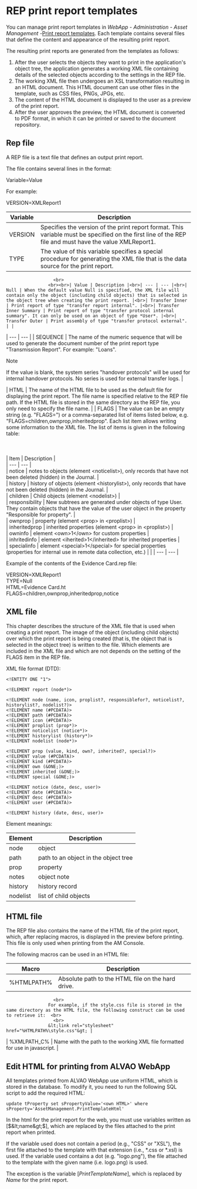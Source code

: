# REP print report templates
      
You can manage print report templates in *WebApp - Administration - Asset Management -*[Print report templates](../../../../list-of-windows/alvao-webapp/administration/asset-management/print-report-templates). Each template contains several files that define the content and appearance of the resulting print report.
     
The resulting print reports are generated from the templates as follows:
     
1. After the user selects the objects they want to print in the application's object tree, the application generates a working XML file containing details of the selected objects according to the settings in the REP file.
2. The working XML file then undergoes an XSL transformation resulting in an HTML document. This HTML document can use other files in the template, such as CSS files, PNGs, JPGs, etc.
3. The content of the HTML document is displayed to the user as a preview of the print report.
4. After the user approves the preview, the HTML document is converted to PDF format, in which it can be printed or saved to the document repository.

## Rep file
      
A REP file is a text file that defines an output print report.
     
The file contains several lines in the format:
     
Variable=Value
     
For example:
     
VERSION=XMLReport1

| Variable | Description |
| --- | --- |
| VERSION | Specifies the version of the print report format. This variable must be specified on the first line of the REP file and must have the value XMLReport1. |
| TYPE | The value of this variable specifies a special procedure for generating the XML file that is the data source for the print report.  <br>
                      <br>
                    <br><br>| Value | Description |<br>| --- | --- |<br>| Null | When the default value Null is specified, the XML file will contain only the object (including child objects) that is selected in the object tree when creating the print report. |<br>| Transfer Inner | Print report of type "transfer report internal". |<br>| Transfer Inner Summary | Print report of type "transfer protocol internal summary". It can only be used on an object of type *User*. |<br>| Transfer Outer | Print assembly of type "transfer protocol external". | |
| --- | --- |
| SEQUENCE | The name of the numeric sequence that will be used to generate the document number of the print report type "Transmission Report".
 For example: "Loans".  <br>
> [!NOTE]
> If the value is blank, the system series "handover protocols" will be used for internal handover protocols. No series is used for external transfer logs. |

| HTML | The name of the HTML file to be used as the default file for displaying the print report. The file name is specified relative to the REP file path. If the HTML file is stored in the same directory as the REP file, you only need to specify the file name. |
| FLAGS | The value can be an empty string (e.g. "FLAGS=") or a comma-separated list of items listed below, e.g. "FLAGS=children,ownprop,inheritedprop". Each list item allows writing some information to the XML file. The list of items is given in the following table:  <br>
                      <br>
                    <br><br>| Item | Description |<br>| --- | --- |<br>| notice | notes to objects (element &lt;noticelist&gt;),
 only records that have not been deleted (hidden) in the Journal. |<br>| history | history of objects (element &lt;historylist&gt;),
 only records that have not been deleted (hidden) in the Journal. |<br>| children | Child objects (element &lt;nodelist&gt;) |<br>| responsibility | New subtrees are generated under objects of type User. They contain objects that have the value of the user object in the property "Responsible for property". |<br>| ownprop | property (element &lt;prop&gt; in &lt;proplist&gt;) |<br>| inheritedprop | inherited properties (element &lt;prop&gt; in &lt;proplist&gt;) |<br>| owninfo | element &lt;own&gt;1&lt;/own&gt; for custom properties |<br>| inhritedinfo | element &lt;iherited&gt;1&lt;/inherited&gt; for inherited properties |<br>| specialinfo | element &lt;special&gt;1&lt;/special&gt; for special properties (properties for internal use in remote data collection, etc.) | |
| --- | --- |

Example of the contents of the Evidence Card.rep file:
     
VERSION=XMLReport1           
         TYPE=Null  
         HTML=Evidence Card.ht           
         FLAGS=children,ownprop,inheritedprop,notice
      
## XML file
      
This chapter describes the structure of the XML file that is used when creating a print report. The image of the object (including child objects)          over which the print report is being created (that is, the object that is selected in the object tree) is written to the file. Which elements are          included in the XML file and which are not depends on the setting of the FLAGS item in the REP file.
     
XML file format (DTD):

    <!ENTITY ONE "1">
    
    <!ELEMENT report (node*)>
    
    <!ELEMENT node (name, icon, proplist?, responsiblefor?, noticelist?, historylist?, nodelist?)>
    <!ELEMENT name (#PCDATA)>
    <!ELEMENT path (#PCDATA)>
    <!ELEMENT icon (#PCDATA)>
    <!ELEMENT proplist (prop*)>
    <!ELEMENT noticelist (notice*)>
    <!ELEMENT historylist (history*)>
    <!ELEMENT nodelist (node*)>
    
    <!ELEMENT prop (value, kind, own?, inherited?, special?)>
    <!ELEMENT value (#PCDATA)>
    <!ELEMENT kind (#PCDATA)>
    <!ELEMENT own (&ONE;)>
    <!ELEMENT inherited (&ONE;)>
    <!ELEMENT special (&ONE;)>
    
    <!ELEMENT notice (date, desc, user)>
    <!ELEMENT date (#PCDATA)>
    <!ELEMENT desc (#PCDATA)>
    <!ELEMENT user (#PCDATA)>
    
    <!ELEMENT history (date, desc, user)>

Element meanings:

| Element | Description |
| --- | --- |
| node | object |
| path | path to an object in the object tree |
| prop | property |
| notes | object note |
| history | history record |
| nodelist | list of child objects |

## HTML file
      
The REP file also contains the name of the HTML file of the print report, which, after replacing macros, is displayed in the preview before printing. This file is only used when printing from the AM Console.
      
The following macros can be used in an HTML file:

| Macro | Description |
| --- | --- |
| %HTMLPATH% | Absolute path to the HTML file on the hard drive.  <br>
                      <br>
                    For example, if the style.css file is stored in the same directory as the HTML file, the following construct can be used to retrieve it:  <br>
                      <br>
                    &lt;link rel="stylesheet" href="%HTMLPATH%\style.css"&gt; |
| %XMLPATH\_C% | Name with the path to the working XML file formatted for use in javascript. |

## Edit HTML for printing from ALVAO WebApp
      
All templates printed from ALVAO WebApp use uniform HTML, which is stored in the database. To modify it, you need to run the following SQL script to add the required HTML:

    update tProperty set sPropertyValue='<own HTML>' where sProperty='AssetManagement.PrintTemplateHtml'

In the html for the print report for the web, you must use variables written as [$&lt;name&gt;$], which are replaced by the files attached to the print report when printed.
   
If the variable used does not contain a period (e.g., "CSS" or "XSL"), the first file attached to the template with that extension (i.e., \*.css or \*.xsl) is used.   If the variable used contains a dot (e.g. "logo.png"), the file attached to the template with the given name (i.e. logo.png) is used.
   
The exception is the variable [$PrintTemplateName$], which is replaced by *Name* for the print report.
